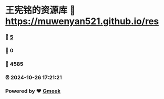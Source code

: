 # 王宪铭的资源库 :link: https://muwenyan521.github.io/res 
### :page_facing_up: [5](https://muwenyan521.github.io/res/tag.html) 
### :speech_balloon: 0 
### :hibiscus: 4585 
### :alarm_clock: 2024-10-26 17:21:21 
### Powered by :heart: [Gmeek](https://github.com/Meekdai/Gmeek)
